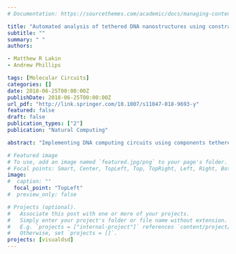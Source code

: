 ```yaml
---
# Documentation: https://sourcethemes.com/academic/docs/managing-content/

title: "Automated analysis of tethered DNA nanostructures using constraint solving"
subtitle: ""
summary: " "
authors:

- Matthew R Lakin
- Andrew Phillips

tags: [Molecular Circuits]
categories: []
date: 2018-06-25T00:00:00Z
publishDate: 2018-06-25T00:00:00Z
url_pdf: "http://link.springer.com/10.1007/s11047-018-9693-y"
featured: false
draft: false
publication_types: ["2"]
publication: "Natural Computing"

abstract: "Implementing DNA computing circuits using components tethered to a surface offers several advantages over using components that freely diffuse in bulk solution. However, automated computational modeling of tethered circuits is far more challenging than for solution-phase circuits, because molecular geometry must be taken into account when deciding whether two tethered species may interact. Here, we tackle this issue by translating a tethered molecular circuit into a constraint problem that encodes the possible physical configurations of the components, using a simple biophysical model. We use a satisfaction modulo theories solver to determine whether the constraint problem associated with a given structure is satisfiable, which corresponds to whether that structure is physically realizable given the constraints imposed by the tether geometry. We apply this technique to example structures from the literature, and discuss how this approach could be integrated with a reaction enumerator to enable fully automated analysis of tethered molecular computing systems. This paper is a significantly revised and extended version of a conference publication: Lakin and Phillips (in Brijder and Qian (eds) Proceedings of the 23rd International Conference on DNA Computing and Molecular Programming. Lecture Notes in Computer Science, vol 10467, pp 1–16, 2017)."

# Featured image
# To use, add an image named `featured.jpg/png` to your page's folder.
# Focal points: Smart, Center, TopLeft, Top, TopRight, Left, Right, BottomLeft, Bottom, BottomRight.
image: 
#  caption: ""
  focal_point: "TopLeft"
#  preview_only: false

# Projects (optional).
#   Associate this post with one or more of your projects.
#   Simply enter your project's folder or file name without extension.
#   E.g. `projects = ["internal-project"]` references `content/project/deep-learning/index.md`.
#   Otherwise, set `projects = []`.
projects: [visualdsd]
---
```

